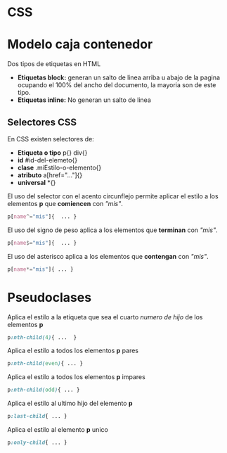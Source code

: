 # CSS
# Modelo caja contenedor
Dos tipos de etiquetas en HTML
 - **Etiquetas block:** generan un salto de linea arriba u abajo de la pagina ocupando el 100% del ancho del documento, la mayoria son de este tipo.
 - **Etiquetas inline:** No generan un salto de linea


## Selectores CSS
En CSS existen selectores de:
 - __Etiqueta o tipo__  p{}  div{}
 - __id__               #id-del-elemeto{}
 - __clase__            .miEstilo-o-elemento{}
 - __atributo__         a[href="..."]{}
 - __universal__        *{}

El uso del selector con el acento circunflejo permite aplicar el estilo a los elementos __p__ que __comiencen__ con _"mis"_.
```css
p[name^="mis"]{  ... }
```

El uso del signo de peso aplica a los elementos que __terminan__ con 
_"mis"_.
```css
p[name$="mis"]{  ... }
```

El uso del asterisco aplica a los elementos que __contengan__ con 
_"mis"_.
```css
p[name*="mis"]{ ... }
```
# Pseudoclases
Aplica el estilo a la etiqueta que sea el cuarto _numero de hijo_ de los elementos __p__
```css
p:nth-child(4){ ...  }
``` 
Aplica el estilo a todos los elementos __p__ pares
```css
p:nth-child(even){ ... }
``` 
Aplica el estilo a todos los elementos __p__ impares
```css
p:nth-child(odd){ ... }
``` 
Aplica el estilo al ultimo hijo del elemento __p__ 
```css
p:last-child{ ... }
``` 
Aplica el estilo al elemento __p__ unico
```css
p:only-child{ ... }
``` 
